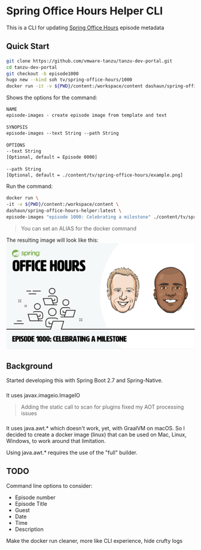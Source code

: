 # Spring Office Hours Helper CLI

This is a CLI for updating [Spring Office Hours](https://bit.ly/spring-office-hours) episode metadata

## Quick Start

```bash
git clone https://github.com/vmware-tanzu/tanzu-dev-portal.git
cd tanzu-dev-portal
git checkout -b episode1000
hugo new --kind soh tv/spring-office-hours/1000
docker run -it -v ${PWD}/content:/workspace/content dashaun/spring-office-hours-helper:latest help episode-images
```
Shows the options for the command:
```text
NAME
episode-images - create episode image from template and text

SYNOPSIS
episode-images --text String --path String

OPTIONS
--text String
[Optional, default = Episode 0000]

--path String
[Optional, default = ./content/tv/spring-office-hours/example.png]
```
Run the command:
```bash
docker run \
-it -v ${PWD}/content:/workspace/content \
dashaun/spring-office-hours-helper:latest \
episode-images "episode 1000: Celebrating a milestone" ./content/tv/spring-office-hours/1000/images/1000.png
```
> You can set an ALIAS for the docker command

The resulting image will look like this:
![Example](docs/1000.png)


## Background

Started developing this with Spring Boot 2.7 and Spring-Native.

###
It uses javax.imageio.ImageIO
> Adding the static call to scan for plugins fixed my AOT processing issues

###
It uses java.awt.* which doesn't work, yet, with GraalVM on macOS. So I decided to create a docker image (linux) that can be used on Mac, Linux, Windows, to work around that limitation.

Using java.awt.* requires the use of the "full" builder.

## TODO
Command line options to consider:
- Episode number
- Episode Title
- Guest
- Date
- Time
- Description

Make the docker run cleaner, more like CLI experience, hide crufty logs